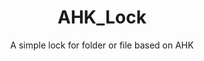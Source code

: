 <h1 align="center"> AHK_Lock </h1>
<p align="center"> A simple lock for folder or file based on AHK </p>
